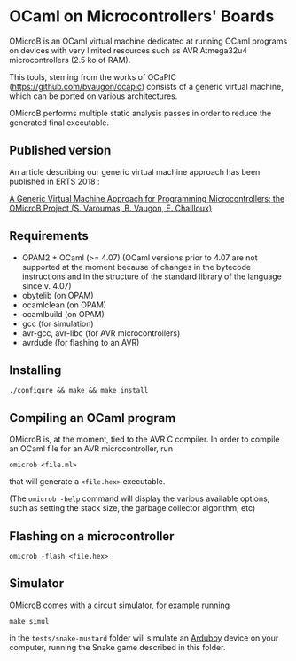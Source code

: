 # OCaml on Microcontrollers' Boards

OMicroB is an OCaml virtual machine dedicated at running OCaml programs on devices with very limited resources such as AVR Atmega32u4 microcontrollers (2.5 ko of RAM).

This tools, steming from the works of OCaPIC (https://github.com/bvaugon/ocapic) consists of a generic virtual machine, which can be ported on various architectures.

OMicroB performs multiple static analysis passes in order to reduce the generated final executable.

## Published version

An article describing our generic virtual machine approach has been published in ERTS 2018 :

[A Generic Virtual Machine Approach for Programming Microcontrollers: the OMicroB Project (S. Varoumas, B. Vaugon, E. Chailloux)](http://hal.upmc.fr/hal-01705825/document)


## Requirements

- OPAM2 + OCaml (>= 4.07)
  (OCaml versions prior to 4.07 are not supported at the moment because of changes in the bytecode instructions and in the structure of the standard library of the language since v. 4.07)
- obytelib (on OPAM)
- ocamlclean (on OPAM)
- ocamlbuild (on OPAM)
- gcc (for simulation)
- avr-gcc, avr-libc (for AVR microcontrollers)
- avrdude (for flashing to an AVR)

## Installing

```console
./configure && make && make install
```


## Compiling an OCaml program

OMicroB is, at the moment, tied to the AVR C compiler. In order to compile an OCaml file for an AVR microcontroller, run

```
omicrob <file.ml>
```

that will generate a ```<file.hex>``` executable.

(The ```omicrob -help``` command will display the various available options, such as setting the stack size, the garbage collector algorithm, etc)


## Flashing on a microcontroller

```console
omicrob -flash <file.hex>
```

## Simulator

OMicroB comes with a circuit simulator, for example running

```console
make simul
```
in the ```tests/snake-mustard``` folder will simulate an [Arduboy]([https://arduboy.com) device on your computer, running the Snake game described in this folder.
